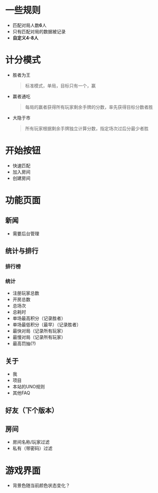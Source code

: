 # 一些规则
- 匹配对局人数**6**人
- 只有匹配对局的数据被记录
- **自定义4-8人**

# 计分模式
- 胜者为王
  > 标准模式，单局，目标只有一个，赢
- 赢者通吃
  > 每局的赢者获得所有玩家剩余手牌的分数，率先获得目标分数者胜
- 大隐于市
  > 所有玩家根据剩余手牌独立计算分数，指定场次过后分最少者胜


# 开始按钮
- 快速匹配
- 加入房间
- 创建房间

# 功能页面

## 新闻
- 需要后台管理

## 统计与排行
### 排行榜

### 统计
- 注册玩家总数
- 开房总数
- 总场次
- 总耗时
- 单场最高积分（记录胜者）
- 单场最低积分（最早）（记录胜者）
- 最快对局（记录所有玩家）
- 最慢对局（记录所有玩家）
- 最高罚抽(?)

## 关于
- 我
- 项目
- 本站的UNO规则
- 其他FAQ

## 好友（下个版本）

## 房间
- 房间名称/玩家过滤
- 私有（带密码）过滤


# 游戏界面
- 背景色随当前颜色状态变化？